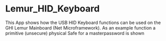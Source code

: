 # Lemur_HID_Keyboard
This App shows how the USB HID Keyboard functions can be used on the GHI Lemur Mainboard (Net Microframework).
As an example function a primitive (unsecure) physical Safe for a masterpassword is shown
